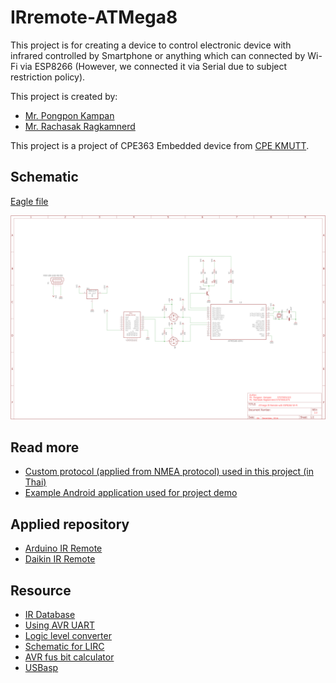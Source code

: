 # IRremote-ATMega8

This project is for creating a device to control electronic device with infrared controlled by Smartphone or anything which can connected by Wi-Fi via ESP8266 (However, we connected it via Serial due to subject restriction policy).

This project is created by:

- [Mr. Pongpon Kampan](https://github.com/owlaaz)
- [Mr. Rachasak Ragkamnerd](https://github.com/itpcc)

This project is a project of CPE363 Embedded device from [CPE KMUTT](https:://cpe.kmutt.ac.th).

## Schematic

[Eagle file](Schematic/schematic.sch)

![Eagle file](Schematic/schematic.png)

## Read more

- [Custom protocol (applied from NMEA protocol) used in this project (in Thai)](ir_protocol.md)
- [Example Android application used for project demo](https://github.com/owlaaz/IRRemote-Mobile-To-ESP8266)

## Applied repository
- [Arduino IR Remote](https://github.com/z3t0/Arduino-IRremote)
- [Daikin IR Remote](https://github.com/mharizanov/Daikin-AC-remote-control-over-the-Internet)

## Resource 

- [IR Database](http://irdb.tk/api)
- [Using AVR UART](http://www.appelsiini.net/2011/simple-usart-with-avr-libc)
- [Logic level converter](https://learn.sparkfun.com/tutorials/bi-directional-logic-level-converter-hookup-guide)
- [Schematic for LIRC](http://alexba.in/blog/2013/03/09/raspberrypi-ir-schematic-for-lirc/)
- [AVR fus bit calculator](https://elektronik-kompendium.de/public/arnerossius/programme/web/avrfuse/m8fuse.html)
- [USBasp](http://eecs.oregonstate.edu/education/docs/ece375/USBASP-UG.pdf#page=8)
